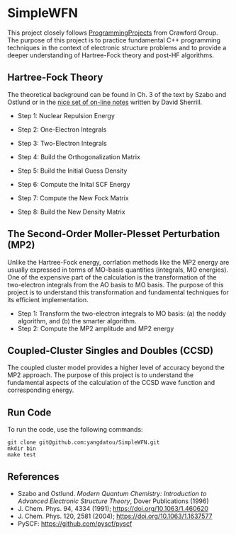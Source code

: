 # SimpleWFN
This project closely follows [ProgrammingProjects](https://github.com/CrawfordGroup/ProgrammingProjects/tree/master/Project%2301) from Crawford Group. 
The purpose of this project is to practice fundamental C++ programming techniques in the context of electronic structure problems and to provide a deeper
understanding of Hartree-Fock theory and post-HF algorithms.

## Hartree-Fock Theory
The theoretical background can be found in Ch. 3 of the text by Szabo and Ostlund or in the 
[nice set of on-line notes](http://vergil.chemistry.gatech.edu/notes/hf-intro/hf-intro.html) written by David Sherrill.

- Step 1: Nuclear Repulsion Energy 

- Step 2: One-Electron Integrals

- Step 3: Two-Electron Integrals

- Step 4: Build the Orthogonalization Matrix

- Step 5: Build the Initial Guess Density

- Step 6: Compute the Inital SCF Energy

- Step 7: Compute the New Fock Matrix 

- Step 8: Build the New Density Matrix 

## The Second-Order Moller-Plesset Perturbation (MP2)
Unlike the Hartree-Fock energy, corrlation methods like the MP2 energy are usually expressed in terms of MO-basis quantities (integrals, MO energies).
One of the expensive part of the calculation is the transformation of the two-electron integrals from the AO basis to MO basis.
The purpose of this project is to understand this transformation and fundamental techniques for its efficient implementation.

- Step 1: Transform the two-electron integrals to MO basis: (a) the noddy algorithm, and (b) the smarter algorithm.
- Step 2: Compute the MP2 amplitude and MP2 energy

## Coupled-Cluster Singles and Doubles (CCSD) 
The coupled cluster model provides a higher level of accuracy beyond the MP2 approach. The purpose of this project is to understand the fundamental aspects of the calculation of the CCSD wave function and corresponding energy. 

## Run Code
To run the code, use the following commands:
```
git clone git@github.com:yangdatou/SimpleWFN.git
mkdir bin
make test
```

## References
- Szabo and Ostlund. *Modern Quantum Chemistry: Introduction to Advanced Electronic Structure Theory*, Dover Publications (1996)
- J. Chem. Phys. 94, 4334 (1991); https://doi.org/10.1063/1.460620
- J. Chem. Phys. 120, 2581 (2004); https://doi.org/10.1063/1.1637577
- PySCF: https://github.com/pyscf/pyscf
